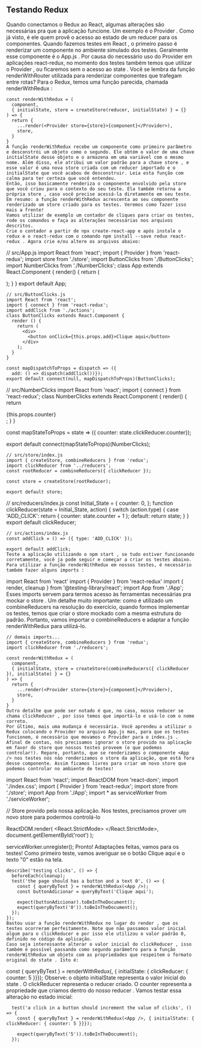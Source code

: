 ## Testando Redux
Quando conectamos o Redux ao React, algumas alterações são necessárias pra que a aplicação funcione. Um exemplo é o Provider . Como já visto, é ele quem provê o acesso ao estado de um reducer para os componentes.
Quando fazemos testes em React , o primeiro passo é renderizar um componente no ambiente simulado dos testes. Geralmente esse componente é o App.js . Por causa do necessário uso do Provider em aplicações react-redux, no momento dos testes também temos que utilizar o Provider , ou ficaremos sem o acesso ao state .
Você se lembra da função renderWithRouter utilizada para renderizar componentes que trafegam entre rotas? Para o Redux, temos uma função parecida, chamada renderWithRedux :
````
const renderWithRedux = (
  component,
  { initialState, store = createStore(reducer, initialState) } = {}
) => {
  return {
    ...render(<Provider store={store}>{component}</Provider>),
    store,
  }
}
A função renderWithRedux recebe um componente como primeiro parâmetro e desconstrói um objeto como o segundo. Ele obtém o valor de uma chave initialState desse objeto e o armazena em uma variável com o mesmo nome. Além disso, ele atribui um valor padrão para a chave store , e esse valor é uma nova store criada com um reducer importado e o initialState que você acabou de desconstruir. Leia esta função com calma para ter certeza que você entendeu.
Então, isso basicamente renderiza o componente envolvido pela store que você criou para o contexto do seu teste. Ela também retorna a própria store , caso você precise acessá-la diretamente em seu teste. Em resumo: a função renderWithRedux acrescenta ao seu componente renderizado um store criado para os testes. Veremos como fazer isso mais a frente!
Vamos utilizar de exemplo um contador de cliques para criar os testes, rode os comandos e faça as alterações necessárias nos arquivos descritos.
Crie o contador a partir de npx create-react-app e após instale o redux e o react-redux com o comando npm install --save redux react-redux . Agora crie e/ou altere os arquivos abaixo:
````
// src/App.js
import React from 'react';
import { Provider } from 'react-redux';
import store from './store';
import ButtonClicks from './ButtonClicks';
import NumberClicks from './NumberClicks';
class App extends React.Component {
  render() {
    return (
      <div>
        <Provider store={store}>
          <ButtonClicks />
          <NumberClicks />
        </Provider>
      </div>
    );
  }
}
export default App;
````
// src/ButtonClicks.js
import React from 'react';
import { connect } from 'react-redux';
import addClick from './actions';
class ButtonClicks extends React.Component {
  render () {
    return (
      <div>
        <button onClick={this.props.add}>Clique aqui</button>
      </div>
    );
  }
}

const mapDispatchToProps = dispatch => ({
  add: () => dispatch(addClick())});
export default connect(null, mapDispatchToProps)(ButtonClicks);
````
// src/NumberClicks
import React from 'react';
import { connect } from 'react-redux';
class NumberClicks extends React.Component {
  render() {
    return <div>{this.props.counter}</div>;
  }
}

const mapStateToProps = state => ({
  counter: state.clickReducer.counter});

export default connect(mapStateToProps)(NumberClicks);
````
// src/store/index.js
import { createStore, combineReducers } from 'redux';
import clickReducer from '../reducers';
const rootReducer = combineReducers({ clickReducer });

const store = createStore(rootReducer);

export default store;
````
// src/reducers/index.js
const Initial_State = {
  counter: 0,
};
function clickReducer(state = Initial_State, action) {
  switch (action.type) {
    case 'ADD_CLICK':
      return { counter: state.counter + 1 };
    default:
      return state;
  }
}
export default clickReducer;
````
// src/actions/index.js
const addClick = () => ({ type: 'ADD_CLICK' });

export default addClick;
Teste a aplicação utilizando o npm start , se tudo estiver funcionando corretamente, você ja pode seguir e começar a criar os testes abaixo.
Para utilizar a função renderWithRedux em nossos testes, é necessário também fazer alguns imports :
````
import React from 'react'
import { Provider } from 'react-redux'
import { render, cleanup } from '@testing-library/react';
import App from './App';
Esses imports servem para termos acesso às ferramentas necessárias pra mockar o store .
Um detalhe muito importante: como é utilizado um combineReducers na resolução do exercício, quando formos implementar os testes, temos que criar o store mockado com a mesma estrutura do padrão. Portanto, vamos importar o combineReducers e adaptar a função renderWithRedux para utilizá-lo.
````
// demais imports...
import { createStore, combineReducers } from 'redux';
import clickReducer from './reducers';

const renderWithRedux = (
  component,
  { initialState, store = createStore(combineReducers({ clickReducer }), initialState) } = {}
) => {
  return {
    ...render(<Provider store={store}>{component}</Provider>),
    store,
  }
}
Outro detalhe que pode ser notado é que, no caso, nosso reducer se chama clickReducer , por isso temos que importá-lo e usá-lo com o nome correto.
Por último, mais uma mudança é necessária. Você aprendeu a utilizar o Redux colocando o Provider no arquivo App.js mas, para que os testes funcionem, é necessário que movamos o Provider para o index.js . Afinal de contas, nós precisamos ignorar o store provido na aplicação em favor do store que nossos testes proveem (e que podemos controlar!). Repare, portanto, que se renderizamos o componente <App /> nos testes nós não renderizamos o store da aplicação, que está fora desse componente. Assim ficamos livres para criar um novo store que podemos controlar no ambiente de testes!
````
import React from 'react';
import ReactDOM from 'react-dom';
import './index.css';
import { Provider } from 'react-redux';
import store from './store';
import App from './App';
import * as serviceWorker from './serviceWorker';

// Store provido pela nossa aplicação. Nos testes, precisamos prover um novo store para podermos controlá-lo

ReactDOM.render(
  <React.StrictMode>
    <Provider store={store} >
      <App />
    </Provider>
  </React.StrictMode>,
  document.getElementById('root')
);

serviceWorker.unregister();
Pronto! Adaptações feitas, vamos para os testes!
Como primeiro teste, vamos averiguar se o botão Clique aqui e o texto "0" estão na tela.
````
describe('testing clicks', () => {
  beforeEach(cleanup);
  test('the page should has a button and a text 0', () => {
    const { queryByText } = renderWithRedux(<App />);
    const buttonAdicionar = queryByText('Clique aqui');

    expect(buttonAdicionar).toBeInTheDocument();
    expect(queryByText('0')).toBeInTheDocument();
  });
});
Bastou usar a função renderWithRedux no lugar do render , que os testes ocorreram perfeitamente. Note que não passamos valor inicial algum para o clickReducer e por isso ele utilizou o valor padrão 0, definido no código da aplicação.
Caso seja interessante alterar o valor inicial do clickReducer , isso também é possível passando como segundo parâmetro para a função renderWithRedux um objeto com as propriedades que respeitem o formato original do state . Isto é:
````
const { queryByText } = renderWithRedux(<App />, { initialState: { clickReducer: { counter: 5 }}});
Observe: o objeto initialState representa o valor inicial do state . O clickReducer representa o reducer criado. O counter representa a propriedade que criamos dentro do nosso reducer . Vamos testar essa alteração no estado inicial:
````
  test('a click in a button should increment the value of clicks', () => {
    const { queryByText } = renderWithRedux(<App />, { initialState: { clickReducer: { counter: 5 }}});

    expect(queryByText('5')).toBeInTheDocument();
  });